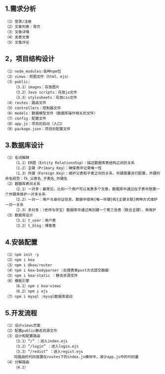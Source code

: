 ## 1.需求分析
    （1）登录/注册
    （2）文章列表：首页
    （3）文章详情
    （4）发表文章
    （5）文章评论
## 2，项目结构设计
    （1）node_modules:各种npm包
    （2）views：视图文件（html、ejs）
    （3）public:
        （3.1）images：存放图片
        （3.2）Java scripts：存放js文件
        （3.3）stylesheets：存放css文件
    （4）routes：路由文件
    （5）controllers：控制器文件
    （6）models：数据模型文件（数据库操作相关的文件）
    （7）config：配置文件
    （8）app.js：项目的启动（入口）
    （9）package.json：项目的配置文件
## 3.数据库设计
    （1）名词解释
        （1.1）ER图（Entity Relationship）：描述数据库表结构之间的关系
        （1.2）主键（Primary Key）：确保表中记录唯一性
        （1.3）外键（Foreign Key）：维护父表和子表之间的关系，外键需要进行配置，外键的命名规范：fk_父表名_子表名_外键名
    （2）数据库表间关系
        （2.1）一对多：最常见，比如一个用户可以发表多个文章，数据库中通过在子表中放置一个外键来维护一对多关系
        （2.2）一对一：用户与身份证信息，数据中使用{唯一外键}和{主键关联}两种方式维护一对一关系
        （2.3）多对多：（老师与学生）数据库中通过再创建一个第三张表（联合主键），来维护
    （3）数据库设计
        （3.1）t_user：用户表
        （3.2）t_blog：博客表
## 4.安装配置
    （1）npm init -y
    （2）npm i koa
    （3）npm i @koa/router
    （4）npm i koa-bodyparser :处理表单post方式提交数据
    （5）npm i koa-static ：静态资源文件
    （6）模板引擎
        （6.1）npm i koa-views
        （6.2）npm i ejs
    （7）npm i mysql :mysql数据库驱动
## 5.开发流程
    （1）设计views页面
    （2）配置public静态资源文件
    （3）设计和配置路由
        （3.1）“/” ：进入index.ejs
        （3.2）“/login” ：进入login.ejs
        （3.3）“/redist” ：进入regist.ejs
        将路由的代码放置在routes下的index.js模块中，减少app.js中的代码量
    （4）分解路由
        （4.1）

    